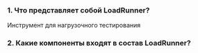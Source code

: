 ### 1. Что представляет собой LoadRunner?
Инструмент для нагрузочного тестирования
### 2. Какие компоненты входят в состав LoadRunner?
